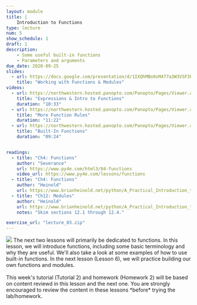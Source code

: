```yaml
---
layout: module
title: |
    Introduction to Functions
type: lecture
num: 5
show_schedule: 1
draft: 1
description:
    - Some useful built-in functions
    - Parameters and arguments
due_date: 2020-09-25
slides:
  - url: https://docs.google.com/presentation/d/1IXQhMBo0sM477a3W3VSF38E7CBa3HBAmN_OVKvvH9Qg/edit?usp=sharing
    title: "Working with Functions & Modules"
videos: 
  - url: https://northwestern.hosted.panopto.com/Panopto/Pages/Viewer.aspx?id=07ed0a0a-7dc0-4808-9c2a-ab9d001ac22a
    title: "Expressions & Intro to Functions"
    duration: "10:33"
  - url: https://northwestern.hosted.panopto.com/Panopto/Pages/Viewer.aspx?id=7095e4c7-d6cb-4896-9a36-ab9d001dd1e0
    title: "More Function Rules"
    duration: "11:22"
  - url: https://northwestern.hosted.panopto.com/Panopto/Pages/Viewer.aspx?id=4a99ebae-8aab-424a-8e7e-ab9d00213d62
    title: "Built-In Functions"
    duration: "09:24"


readings:
  - title: "Ch4: Functions"
    author: "Severance"
    url: https://www.py4e.com/html3/04-functions
    video_url: https://www.py4e.com/lessons/functions
  - title: "Ch4: Functions"
    author: "Heinold"
    url: https://www.brianheinold.net/python/A_Practical_Introduction_to_Python_Programming_Heinold.pdf
  - title: "Ch12: Modules"
    author: "Heinold"
    url: https://www.brianheinold.net/python/A_Practical_Introduction_to_Python_Programming_Heinold.pdf
    notes: "Skim sections 12.1 through 12.4."

exercise_url: "lecture_03.zip"
---
```


<img class="module-image" src="/fall2020/assets/images/lectures/lecture_03_functions.png" /> 
The next two lessons will primarily be dedicated to functions. In this lesson, we will introduce functions, including some basic terminology and why they are useful. We'll also take a look at some examples of how to use built-in functions. In the next lesson (Lesson 6), we will practice building our own functions and modules. <br><br>This week's tutorial (Tutorial 2) and homework (Homework 2) will be based on content reviewd in this lesson and the next one. You are strongly encouraged to review the content in these lessons *before* trying the lab/homework.
